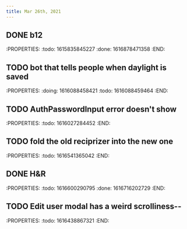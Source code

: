 ```yaml
---
title: Mar 26th, 2021
---
```


## DONE b12
:PROPERTIES:
:todo: 1615835845227
:done: 1616878471358
:END:
## TODO bot that tells people when daylight is saved
:PROPERTIES:
:doing: 1616088458421
:todo: 1616088459464
:END:
## TODO AuthPasswordInput error doesn't show
:PROPERTIES:
:todo: 1616027284452
:END:
## TODO fold the old reciprizer into the new one
:PROPERTIES:
:todo: 1616541365042
:END:
## DONE H&R
:PROPERTIES:
:todo: 1616600290795
:done: 1616716202729
:END:
## TODO Edit user modal has a weird scrolliness--
:PROPERTIES:
:todo: 1616438867321
:END:
